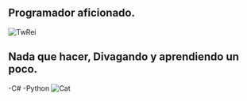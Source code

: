 ## Programador aficionado.
![TwRei](http://github-profile-summary-cards.vercel.app/api/cards/profile-details?username=TwRei&theme=dark)

## Nada que hacer, Divagando y aprendiendo un poco.
-C\#
-Python
![Cat](https://tenor.com/es-419/view/jpop-j-pop-eve-lazy-cat-mv-gif-14250986216636199217)
